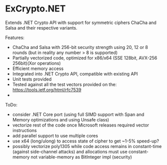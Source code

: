 # ExCrypto.NET
Extends .NET Crypto API with support for symmetric ciphers ChaCha and Salsa and their respective variants.

Features:
- ChaCha and Salsa with 256-bit security strength using 20, 12 or 8 rounds (but in reality any number > 8 is supported)
- Partially vectorized code, optimized for x86/x64 (SSE 128bit, AVX-256 256bit)(Xor operations)
- Efficient memory access
- Integrated into .NET Crypto API, compatible with existing API
- Unit tests provided
- Tested against all the test vectors provided on the: https://tools.ietf.org/html/rfc7539
- 

ToDo:
- consider .NET Core port (using full SIMD support with Span<T> and Memory<T> optimizations and using Unsafe class)
- vectorize rest of the code once Microsoft releases required vector instructions
- add parallel support to use multiple cores
- use x64 (long/ulong) to access state of cipher to get ~1-5% speed-up?
- possibly vectorize poly1305 while code access remains in constant-time (against side-channel attacks) and allocations must use constant-memory not variable-memory as BitInteger impl (security)
